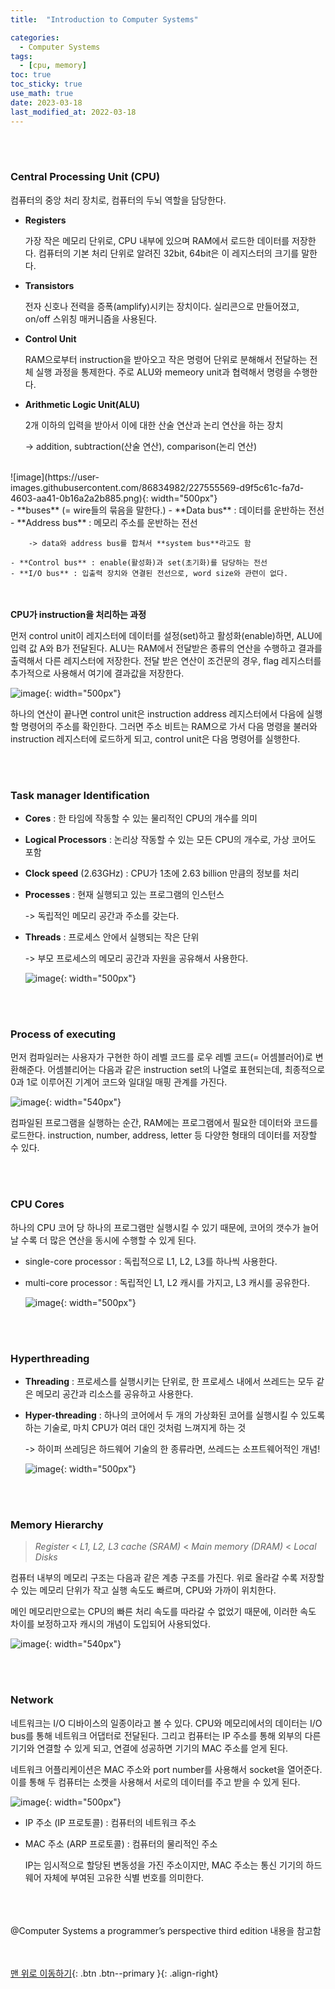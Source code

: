 ```yaml
---
title:  "Introduction to Computer Systems" 

categories:
  - Computer Systems
tags:
  - [cpu, memory]
toc: true
toc_sticky: true
use_math: true
date: 2023-03-18
last_modified_at: 2022-03-18
---
```


<br/><br/>
### Central Processing Unit (CPU)

컴퓨터의 중앙 처리 장치로, 컴퓨터의 두뇌 역할을 담당한다.

- **Registers**
    
    가장 작은 메모리 단위로, CPU 내부에 있으며 RAM에서 로드한 데이터를 저장한다. 컴퓨터의 기본 처리 단위로 알려진 32bit, 64bit은 이 레지스터의 크기를 말한다. 
    
- **Transistors**
    
    전자 신호나 전력을 증폭(amplify)시키는 장치이다. 실리콘으로 만들어졌고, on/off 스위칭 매커니즘을 사용된다.  
    
- **Control Unit**
    
    RAM으로부터 instruction을 받아오고 작은 명령어 단위로 분해해서 전달하는 전체 실행 과정을 통제한다. 주로 ALU와 memeory unit과 협력해서 명령을 수행한다. 
    
- **Arithmetic Logic Unit(ALU)**
    
    2개 이하의 입력을 받아서 이에 대한 산술 연산과 논리 연산을 하는 장치
       
    -> addition, subtraction(산술 연산), comparison(논리 연산)
<br/>   
    ![image](https://user-images.githubusercontent.com/86834982/227555569-d9f5c61c-fa7d-4603-aa41-0b16a2a2b885.png){: width="500px"} 
<br/> 
- **buses** (= wire들의 묶음을 말한다.)
    - **Data bus** : 데이터를 운반하는 전선
    - **Address bus** : 메모리 주소를 운반하는 전선
        
        -> data와 address bus를 합쳐서 **system bus**라고도 함
        
    - **Control bus** : enable(활성화)과 set(초기화)를 담당하는 전선
    - **I/O bus** : 입출력 장치와 연결된 전선으로, word size와 관련이 없다.  




<br/><br/> 
**CPU가 instruction을 처리하는 과정** 

먼저 control unit이 레지스터에 데이터를 설정(set)하고 활성화(enable)하면, ALU에 입력 값 A와 B가 전달된다. ALU는 RAM에서 전달받은 종류의 연산을 수행하고 결과를 출력해서 다른 레지스터에 저장한다. 전달 받은 연산이 조건문의 경우, flag 레지스터를 추가적으로 사용해서 여기에 결과값을 저장한다. 

![image](https://user-images.githubusercontent.com/86834982/227555592-5a2a572f-6681-45ca-b70e-439c41bdcd4f.png){: width="500px"} 

하나의 연산이 끝나면 control unit은 instruction address 레지스터에서 다음에 실행할 명령어의 주소를 확인한다. 그러면 주소 비트는 RAM으로 가서 다음 명령을 불러와 instruction 레지스터에 로드하게 되고, control unit은 다음 명령어를 실행한다. 


<br/><br/>  
### **Task manager** Identification

- **Cores** : 한 타임에 작동할 수 있는 물리적인 CPU의 개수를 의미
- **Logical Processors** : 논리상 작동할 수 있는 모든 CPU의 개수로, 가상 코어도 포함
- **Clock speed** (2.63GHz) : CPU가 1초에 2.63 billion 만큼의 정보를 처리
- **Processes** : 현재 실행되고 있는 프로그램의 인스턴스
    
    -> 독립적인 메모리 공간과 주소를 갖는다.
    
- **Threads** : 프로세스 안에서 실행되는 작은 단위
    
    -> 부모 프로세스의 메모리 공간과 자원을 공유해서 사용한다. 
    
    
    ![image](https://user-images.githubusercontent.com/86834982/227555649-48ce9de5-69fa-4afe-997b-7819bbdf6cce.png){: width="500px"} 



<br/><br/>   
### Process of executing

먼저 컴파일러는 사용자가 구현한 하이 레벨 코드를 로우 레벨 코드(= 어셈블러어)로 변환해준다. 어셈블리어는 다음과 같은 instruction set의 나열로 표현되는데, 최종적으로 0과 1로 이루어진 기계어 코드와 일대일 매핑 관계를 가진다.  

![image](https://user-images.githubusercontent.com/86834982/227555749-9a5941e3-3762-4cb7-b0ef-749aa59b1c6f.png){: width="540px"} 

컴파일된 프로그램을 실행하는 순간, RAM에는 프로그램에서 필요한 데이터와 코드를 로드한다. instruction, number, address, letter 등 다양한 형태의 데이터를 저장할 수 있다. 


<br/><br/>  
### CPU Cores

하나의 CPU 코어 당 하나의 프로그램만 실행시킬 수 있기 때문에, 코어의 갯수가 늘어날 수록 더 많은 연산을 동시에 수행할 수 있게 된다. 

- single-core processor : 독립적으로 L1, L2, L3를 하나씩 사용한다.
- multi-core processor : 독립적인 L1, L2 캐시를 가지고, L3 캐시를 공유한다.
    
    ![image](https://user-images.githubusercontent.com/86834982/227555860-eee96a5a-46dd-4f6e-bcca-8836b794178c.png){: width="500px"} 
    


<br/><br/>  
### Hyperthreading

- **Threading** : 프로세스를 실행시키는 단위로, 한 프로세스 내에서 쓰레드는 모두 같은 메모리 공간과 리소스를 공유하고 사용한다.
- **Hyper-threading** : 하나의 코어에서 두 개의 가상화된 코어를 실행시킬 수 있도록 하는 기술로, 마치 CPU가 여러 대인 것처럼 느껴지게 하는 것
    
    -> 하이퍼 쓰레딩은 하드웨어 기술의 한 종류라면, 쓰레드는 소프트웨어적인 개념!
    
    ![image](https://user-images.githubusercontent.com/86834982/227555885-2cc01b90-c911-4543-ac69-7e52c2d5eace.png){: width="500px"} 
    
<br/><br/> 
### Memory Hierarchy

> *Register*  <  *L1, L2, L3 cache (SRAM)*  <  *Main memory (DRAM)*  <  *Local Disks*
> 

컴퓨터 내부의 메모리 구조는 다음과 같은 계층 구조를 가진다. 위로 올라갈 수록 저장할 수 있는 메모리 단위가 작고 실행 속도도 빠르며, CPU와 가까이 위치한다. 

메인 메모리만으로는 CPU의 빠른 처리 속도를 따라갈 수 없었기 때문에, 이러한 속도 차이를 보정하고자 캐시의 개념이 도입되어 사용되었다. 

![image](https://user-images.githubusercontent.com/86834982/227556029-58946724-0781-4cae-8ff3-9c31003d8e1c.png){: width="540px"} 


<br/><br/>   
### Network

네트워크는 I/O 디바이스의 일종이라고 볼 수 있다. CPU와 메모리에서의 데이터는 I/O bus를 통해 네트워크 어댑터로 전달된다. 그리고 컴퓨터는 IP 주소를 통해 외부의 다른 기기와 연결할 수 있게 되고, 연결에 성공하면 기기의 MAC 주소를 얻게 된다. 

네트워크 어플리케이션은 MAC 주소와 port number를 사용해서 socket을 열어준다. 이를 통해 두 컴퓨터는 소켓을 사용해서 서로의 데이터를 주고 받을 수 있게 된다. 

![image](https://user-images.githubusercontent.com/86834982/227556051-b972d7f9-e09e-499f-9247-e8d77aeb08e0.png){: width="500px"} 

- IP 주소 (IP 프로토콜) : 컴퓨터의 네트워크 주소
- MAC 주소 (ARP 프로토콜) : 컴퓨터의 물리적인 주소
    
    IP는 임시적으로 할당된 변동성을 가진 주소이지만, MAC 주소는 통신 기기의 하드웨어 자체에 부여된 고유한 식별 번호를 의미한다. 
    
    
<br/>  
<br/> <br/> 
@Computer Systems a programmer’s perspective third edition 내용을 참고함
  
  
    
<br/><br/>
[맨 위로 이동하기](#){: .btn .btn--primary }{: .align-right}

